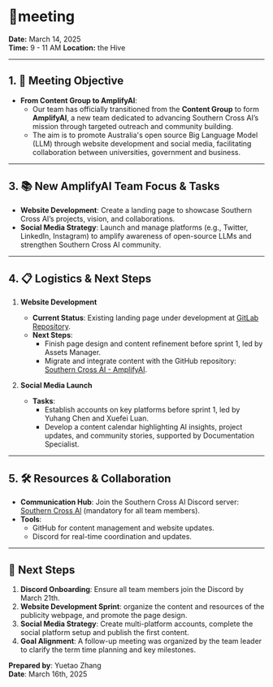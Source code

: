# 🌟meeting

**Date:** March 14, 2025  
**Time:** 9 - 11 AM
**Location:** the Hive

---

## 1. 🎯 Meeting Objective    
- **From Content Group to AmplifyAI**:  
  - Our team has officially transitioned from the **Content Group** to form **AmplifyAI**, a new team dedicated to advancing Southern Cross AI’s mission through targeted outreach and community building.  
  - The aim is to promote Australia's open source Big Language Model (LLM) through website development and social media, facilitating collaboration between universities, government and business.

---

## 3. 📚 New AmplifyAI Team Focus & Tasks
- **Website Development**: Create a landing page to showcase Southern Cross AI’s projects, vision, and collaborations.  
- **Social Media Strategy**: Launch and manage platforms (e.g., Twitter, LinkedIn, Instagram) to amplify awareness of open-source LLMs and strengthen Southern Cross AI community.  

---

## 4. 📋 Logistics & Next Steps 
1. **Website Development**  
   - **Current Status**: Existing landing page under development at [GitLab Repository](https://gitlab.cecs.anu.edu.au/u7705888/guild-g3-combatsystem).  
   - **Next Steps**:  
     - Finish page design and content refinement before sprint 1, led by Assets Manager.  
     - Migrate and integrate content with the GitHub repository: [Southern Cross AI - AmplifyAI](https://github.com/southern-cross-ai/AmplifyAI).  

2. **Social Media Launch**  
   - **Tasks**:  
     - Establish accounts on key platforms before sprint 1, led by Yuhang Chen and Xuefei Luan.  
     - Develop a content calendar highlighting AI insights, project updates, and community stories, supported by Documentation Specialist.  

---

## 5. 🛠️ Resources & Collaboration  
- **Communication Hub**: Join the Southern Cross AI Discord server: [Southern Cross Al](https://discord.com/channels/1211168857746833408/1219113649092952104) (mandatory for all team members).  
- **Tools**:  
  - GitHub for content management and website updates.  
  - Discord for real-time coordination and updates.  

---

## 📅 Next Steps  
1. **Discord Onboarding**: Ensure all team members join the Discord by March 21th.
2. **Website Development Sprint**: organize the content and resources of the publicity webpage, and promote the page design.
3. **Social Media Strategy**: Create multi-platform accounts, complete the social platform setup and publish the first content.  
4. **Goal Alignment**: A follow-up meeting was organized by the team leader to clarify the term time planning and key milestones.  

**Prepared by**: Yuetao Zhang  
**Date**: March 16th, 2025  
